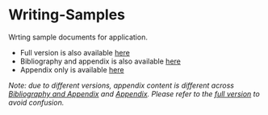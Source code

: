 # Writing-Samples
Wrting sample documents for application.
- Full version is also available [here](https://uchicago.box.com/s/f14stkkwlw45kxjytz4vqlw4katwk2uk)
- Bibliography and appendix is also available [here](https://uchicago.box.com/s/k8k6lqzkpprpb8qarhdjupwmb3ton4j7)
- Appendix only is available [here](https://uchicago.box.com/s/53k6a7cflttx6e5obxgiymt8oj9ijxst)

_Note: due to different versions, appendix content is different across  [Bibliography and Appendix](https://uchicago.box.com/s/k8k6lqzkpprpb8qarhdjupwmb3ton4j7) and [Appendix](https://uchicago.box.com/s/53k6a7cflttx6e5obxgiymt8oj9ijxst). Please refer to the [full version](https://uchicago.box.com/s/f14stkkwlw45kxjytz4vqlw4katwk2uk) to avoid confusion._
